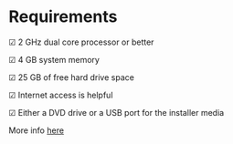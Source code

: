# Requirements

&#9745; 2 GHz dual core processor or better

&#9745; 4 GB system memory

&#9745; 25 GB of free hard drive space

&#9745; Internet access is helpful

&#9745; Either a DVD drive or a USB port for the installer media

More info [here](https://help.ubuntu.com/community/Installation/SystemRequirements)